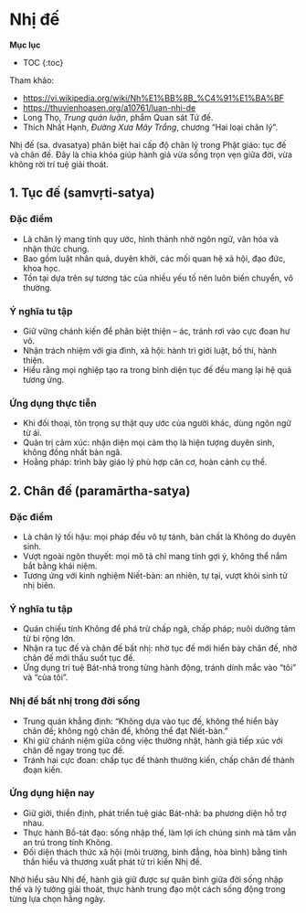 # Nhị đế

**Mục lục**

- TOC
{:toc}

Tham khảo:

- <https://vi.wikipedia.org/wiki/Nh%E1%BB%8B_%C4%91%E1%BA%BF>
- <https://thuvienhoasen.org/a10761/luan-nhi-de>
- Long Thọ, *Trung quán luận*, phẩm Quan sát Tứ đế.
- Thích Nhất Hạnh, *Đường Xưa Mây Trắng*, chương “Hai loại chân lý”.

Nhị đế (sa. dvasatya) phân biệt hai cấp độ chân lý trong Phật giáo: tục đế và chân đế. Đây là chìa khóa giúp hành giả vừa sống trọn vẹn giữa đời, vừa không rời trí tuệ giải thoát.

## 1. Tục đế (samvṛti-satya)

### Đặc điểm

- Là chân lý mang tính quy ước, hình thành nhờ ngôn ngữ, văn hóa và nhận thức chung.
- Bao gồm luật nhân quả, duyên khởi, các mối quan hệ xã hội, đạo đức, khoa học.
- Tồn tại dựa trên sự tương tác của nhiều yếu tố nên luôn biến chuyển, vô thường.

### Ý nghĩa tu tập

- Giữ vững chánh kiến để phân biệt thiện – ác, tránh rơi vào cực đoan hư vô.
- Nhận trách nhiệm với gia đình, xã hội: hành trì giới luật, bố thí, hành thiện.
- Hiểu rằng mọi nghiệp tạo ra trong bình diện tục đế đều mang lại hệ quả tương ứng.

### Ứng dụng thực tiễn

- Khi đối thoại, tôn trọng sự thật quy ước của người khác, dùng ngôn ngữ từ ái.
- Quản trị cảm xúc: nhận diện mọi cảm thọ là hiện tượng duyên sinh, không đồng nhất bản ngã.
- Hoằng pháp: trình bày giáo lý phù hợp căn cơ, hoàn cảnh cụ thể.

## 2. Chân đế (paramārtha-satya)

### Đặc điểm

- Là chân lý tối hậu: mọi pháp đều vô tự tánh, bản chất là Không do duyên sinh.
- Vượt ngoài ngôn thuyết: mọi mô tả chỉ mang tính gợi ý, không thể nắm bắt bằng khái niệm.
- Tương ứng với kinh nghiệm Niết-bàn: an nhiên, tự tại, vượt khỏi sinh tử nhị biên.

### Ý nghĩa tu tập

- Quán chiếu tính Không để phá trừ chấp ngã, chấp pháp; nuôi dưỡng tâm từ bi rộng lớn.
- Nhận ra tục đế và chân đế bất nhị: nhờ tục đế mới hiển bày chân đế, nhờ chân đế mới thấu suốt tục đế.
- Ứng dụng trí tuệ Bát-nhã trong từng hành động, tránh dính mắc vào “tôi” và “của tôi”.

### Nhị đế bất nhị trong đời sống

- Trung quán khẳng định: “Không dựa vào tục đế, không thể hiển bày chân đế; không ngộ chân đế, không thể đạt Niết-bàn.”
- Khi giữ chánh niệm giữa công việc thường nhật, hành giả tiếp xúc với chân đế ngay trong tục đế.
- Tránh hai cực đoan: chấp tục đế thành thường kiến, chấp chân đế thành đoạn kiến.

### Ứng dụng hiện nay

- Giữ giới, thiền định, phát triển tuệ giác Bát-nhã: ba phương diện hỗ trợ nhau.
- Thực hành Bồ-tát đạo: sống nhập thế, làm lợi ích chúng sinh mà tâm vẫn an trú trong tính Không.
- Đối diện thách thức xã hội (môi trường, bình đẳng, hòa bình) bằng tinh thần hiểu và thương xuất phát từ tri kiến Nhị đế.

Nhờ hiểu sâu Nhị đế, hành giả giữ được sự quân bình giữa đời sống nhập thế và lý tưởng giải thoát, thực hành trung đạo một cách sống động trong từng lựa chọn hằng ngày.
